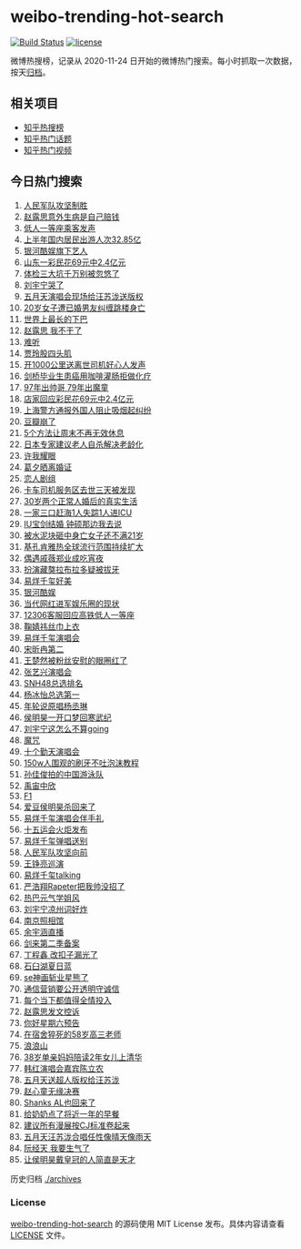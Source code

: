 # weibo-trending-hot-search

[![Build Status](https://github.com/justjavac/weibo-trending-hot-search/workflows/ci/badge.svg?branch=master)](https://github.com/justjavac/weibo-trending-hot-search/actions)
[![license](https://img.shields.io/github/license/justjavac/weibo-trending-hot-search)](https://github.com/justjavac/weibo-trending-hot-search/blob/master/LICENSE)

微博热搜榜，记录从 2020-11-24 日开始的微博热门搜索。每小时抓取一次数据，按天[归档](./archives)。

## 相关项目

- [知乎热搜榜](https://github.com/justjavac/zhihu-trending-top-search)
- [知乎热门话题](https://github.com/justjavac/zhihu-trending-hot-questions)
- [知乎热门视频](https://github.com/justjavac/zhihu-trending-hot-video)

## 今日热门搜索

<!-- BEGIN -->
<!-- 最后更新时间 Sun Aug 03 2025 05:48:00 GMT+0800 (China Standard Time) -->

1. [人民军队攻坚制胜](https://s.weibo.com//weibo?q=%23%E4%BA%BA%E6%B0%91%E5%86%9B%E9%98%9F%E6%94%BB%E5%9D%9A%E5%88%B6%E8%83%9C%23&Refer=new_time)
1. [赵露思意外生病是自己赔钱](https://s.weibo.com//weibo?q=%23%E8%B5%B5%E9%9C%B2%E6%80%9D%E6%84%8F%E5%A4%96%E7%94%9F%E7%97%85%E6%98%AF%E8%87%AA%E5%B7%B1%E8%B5%94%E9%92%B1%23&t=31&band_rank=16&Refer=top)
1. [低人一等座乘客发声](https://s.weibo.com//weibo?q=%23%E4%BD%8E%E4%BA%BA%E4%B8%80%E7%AD%89%E5%BA%A7%E4%B9%98%E5%AE%A2%E5%8F%91%E5%A3%B0%23&t=31&band_rank=15&Refer=top)
1. [上半年国内居民出游人次32.85亿](https://s.weibo.com//weibo?q=%23%E4%B8%8A%E5%8D%8A%E5%B9%B4%E5%9B%BD%E5%86%85%E5%B1%85%E6%B0%91%E5%87%BA%E6%B8%B8%E4%BA%BA%E6%AC%A132.85%E4%BA%BF%23&t=31&band_rank=3&Refer=top)
1. [银河酷娱旗下艺人](https://s.weibo.com//weibo?q=%E9%93%B6%E6%B2%B3%E9%85%B7%E5%A8%B1%E6%97%97%E4%B8%8B%E8%89%BA%E4%BA%BA&t=31&band_rank=4&Refer=top)
1. [山东一彩民花69元中2.4亿元](https://s.weibo.com//weibo?q=%23%E5%B1%B1%E4%B8%9C%E4%B8%80%E5%BD%A9%E6%B0%91%E8%8A%B169%E5%85%83%E4%B8%AD2.4%E4%BA%BF%E5%85%83%23&t=31&band_rank=5&Refer=top)
1. [体检三大坑千万别被忽悠了](https://s.weibo.com//weibo?q=%23%E4%BD%93%E6%A3%80%E4%B8%89%E5%A4%A7%E5%9D%91%E5%8D%83%E4%B8%87%E5%88%AB%E8%A2%AB%E5%BF%BD%E6%82%A0%E4%BA%86%23&t=31&band_rank=43&Refer=top)
1. [刘宇宁哭了](https://s.weibo.com//weibo?q=%23%E5%88%98%E5%AE%87%E5%AE%81%E5%93%AD%E4%BA%86%23&t=31&band_rank=7&Refer=top)
1. [五月天演唱会现场给汪苏泷送版权](https://s.weibo.com//weibo?q=%E4%BA%94%E6%9C%88%E5%A4%A9%E6%BC%94%E5%94%B1%E4%BC%9A%E7%8E%B0%E5%9C%BA%E7%BB%99%E6%B1%AA%E8%8B%8F%E6%B3%B7%E9%80%81%E7%89%88%E6%9D%83&t=31&band_rank=12&Refer=top)
1. [20岁女子遭已婚男友纠缠跳楼身亡](https://s.weibo.com//weibo?q=%2320%E5%B2%81%E5%A5%B3%E5%AD%90%E9%81%AD%E5%B7%B2%E5%A9%9A%E7%94%B7%E5%8F%8B%E7%BA%A0%E7%BC%A0%E8%B7%B3%E6%A5%BC%E8%BA%AB%E4%BA%A1%23&t=31&band_rank=6&Refer=top)
1. [世界上最长的下巴](https://s.weibo.com//weibo?q=%E4%B8%96%E7%95%8C%E4%B8%8A%E6%9C%80%E9%95%BF%E7%9A%84%E4%B8%8B%E5%B7%B4&t=31&band_rank=18&Refer=top)
1. [赵露思 我不干了](https://s.weibo.com//weibo?q=%E8%B5%B5%E9%9C%B2%E6%80%9D%20%E6%88%91%E4%B8%8D%E5%B9%B2%E4%BA%86&t=31&band_rank=11&Refer=top)
1. [难听](https://s.weibo.com//weibo?q=%E9%9A%BE%E5%90%AC&t=31&band_rank=8&Refer=top)
1. [贾玲股四头肌](https://s.weibo.com//weibo?q=%E8%B4%BE%E7%8E%B2%E8%82%A1%E5%9B%9B%E5%A4%B4%E8%82%8C&t=31&band_rank=23&Refer=top)
1. [开1000公里送离世司机好心人发声](https://s.weibo.com//weibo?q=%23%E5%BC%801000%E5%85%AC%E9%87%8C%E9%80%81%E7%A6%BB%E4%B8%96%E5%8F%B8%E6%9C%BA%E5%A5%BD%E5%BF%83%E4%BA%BA%E5%8F%91%E5%A3%B0%23&t=31&band_rank=10&Refer=top)
1. [剑桥毕业生患癌用咖啡灌肠拒做化疗](https://s.weibo.com//weibo?q=%23%E5%89%91%E6%A1%A5%E6%AF%95%E4%B8%9A%E7%94%9F%E6%82%A3%E7%99%8C%E7%94%A8%E5%92%96%E5%95%A1%E7%81%8C%E8%82%A0%E6%8B%92%E5%81%9A%E5%8C%96%E7%96%97%23&t=31&band_rank=15&Refer=top)
1. [97年出帅哥 79年出魔童](https://s.weibo.com//weibo?q=97%E5%B9%B4%E5%87%BA%E5%B8%85%E5%93%A5%2079%E5%B9%B4%E5%87%BA%E9%AD%94%E7%AB%A5&t=31&band_rank=23&Refer=top)
1. [店家回应彩民花69元中2.4亿元](https://s.weibo.com//weibo?q=%23%E5%BA%97%E5%AE%B6%E5%9B%9E%E5%BA%94%E5%BD%A9%E6%B0%91%E8%8A%B169%E5%85%83%E4%B8%AD2.4%E4%BA%BF%E5%85%83%23&t=31&band_rank=10&Refer=top)
1. [上海警方通报外国人阻止吸烟起纠纷](https://s.weibo.com//weibo?q=%23%E4%B8%8A%E6%B5%B7%E8%AD%A6%E6%96%B9%E9%80%9A%E6%8A%A5%E5%A4%96%E5%9B%BD%E4%BA%BA%E9%98%BB%E6%AD%A2%E5%90%B8%E7%83%9F%E8%B5%B7%E7%BA%A0%E7%BA%B7%23&t=31&band_rank=17&Refer=top)
1. [豆瓣崩了](https://s.weibo.com//weibo?q=%E8%B1%86%E7%93%A3%E5%B4%A9%E4%BA%86&t=31&band_rank=2&Refer=top)
1. [5个方法让周末不再无效休息](https://s.weibo.com//weibo?q=%235%E4%B8%AA%E6%96%B9%E6%B3%95%E8%AE%A9%E5%91%A8%E6%9C%AB%E4%B8%8D%E5%86%8D%E6%97%A0%E6%95%88%E4%BC%91%E6%81%AF%23&t=31&band_rank=30&Refer=top)
1. [日本专家建议老人自杀解决老龄化](https://s.weibo.com//weibo?q=%E6%97%A5%E6%9C%AC%E4%B8%93%E5%AE%B6%E5%BB%BA%E8%AE%AE%E8%80%81%E4%BA%BA%E8%87%AA%E6%9D%80%E8%A7%A3%E5%86%B3%E8%80%81%E9%BE%84%E5%8C%96&t=31&band_rank=24&Refer=top)
1. [许我耀眼](https://s.weibo.com//weibo?q=%E8%AE%B8%E6%88%91%E8%80%80%E7%9C%BC&t=31&band_rank=22&Refer=top)
1. [葛夕晒离婚证](https://s.weibo.com//weibo?q=%23%E8%91%9B%E5%A4%95%E6%99%92%E7%A6%BB%E5%A9%9A%E8%AF%81%23&t=31&band_rank=13&Refer=top)
1. [恋人剧组](https://s.weibo.com//weibo?q=%E6%81%8B%E4%BA%BA%E5%89%A7%E7%BB%84&t=31&band_rank=14&Refer=top)
1. [卡车司机服务区去世三天被发现](https://s.weibo.com//weibo?q=%23%E5%8D%A1%E8%BD%A6%E5%8F%B8%E6%9C%BA%E6%9C%8D%E5%8A%A1%E5%8C%BA%E5%8E%BB%E4%B8%96%E4%B8%89%E5%A4%A9%E8%A2%AB%E5%8F%91%E7%8E%B0%23&t=31&band_rank=10&Refer=top)
1. [30岁两个正常人婚后的真实生活](https://s.weibo.com//weibo?q=30%E5%B2%81%E4%B8%A4%E4%B8%AA%E6%AD%A3%E5%B8%B8%E4%BA%BA%E5%A9%9A%E5%90%8E%E7%9A%84%E7%9C%9F%E5%AE%9E%E7%94%9F%E6%B4%BB&t=31&band_rank=25&Refer=top)
1. [一家三口赶海1人失踪1人进ICU](https://s.weibo.com//weibo?q=%23%E4%B8%80%E5%AE%B6%E4%B8%89%E5%8F%A3%E8%B5%B6%E6%B5%B71%E4%BA%BA%E5%A4%B1%E8%B8%AA1%E4%BA%BA%E8%BF%9BICU%23&t=31&band_rank=39&Refer=top)
1. [IU宝剑结婚 钟硕那边我去说](https://s.weibo.com//weibo?q=IU%E5%AE%9D%E5%89%91%E7%BB%93%E5%A9%9A%20%E9%92%9F%E7%A1%95%E9%82%A3%E8%BE%B9%E6%88%91%E5%8E%BB%E8%AF%B4&t=31&band_rank=36&Refer=top)
1. [被水泥块砸中身亡女子还不满21岁](https://s.weibo.com//weibo?q=%23%E8%A2%AB%E6%B0%B4%E6%B3%A5%E5%9D%97%E7%A0%B8%E4%B8%AD%E8%BA%AB%E4%BA%A1%E5%A5%B3%E5%AD%90%E8%BF%98%E4%B8%8D%E6%BB%A121%E5%B2%81%23&t=31&band_rank=9&Refer=top)
1. [基孔肯雅热全球流行范围持续扩大](https://s.weibo.com//weibo?q=%23%E5%9F%BA%E5%AD%94%E8%82%AF%E9%9B%85%E7%83%AD%E5%85%A8%E7%90%83%E6%B5%81%E8%A1%8C%E8%8C%83%E5%9B%B4%E6%8C%81%E7%BB%AD%E6%89%A9%E5%A4%A7%23&t=31&band_rank=30&Refer=top)
1. [偶遇戚薇郑业成吃宵夜](https://s.weibo.com//weibo?q=%E5%81%B6%E9%81%87%E6%88%9A%E8%96%87%E9%83%91%E4%B8%9A%E6%88%90%E5%90%83%E5%AE%B5%E5%A4%9C&t=31&band_rank=29&Refer=top)
1. [扮演藏獒拉布拉多疑被拔牙](https://s.weibo.com//weibo?q=%E6%89%AE%E6%BC%94%E8%97%8F%E7%8D%92%E6%8B%89%E5%B8%83%E6%8B%89%E5%A4%9A%E7%96%91%E8%A2%AB%E6%8B%94%E7%89%99&t=31&band_rank=46&Refer=top)
1. [易烊千玺好美](https://s.weibo.com//weibo?q=%E6%98%93%E7%83%8A%E5%8D%83%E7%8E%BA%E5%A5%BD%E7%BE%8E&t=31&band_rank=21&Refer=top)
1. [银河酷娱](https://s.weibo.com//weibo?q=%E9%93%B6%E6%B2%B3%E9%85%B7%E5%A8%B1&t=31&band_rank=34&Refer=top)
1. [当代网红进军娱乐圈的现状](https://s.weibo.com//weibo?q=%E5%BD%93%E4%BB%A3%E7%BD%91%E7%BA%A2%E8%BF%9B%E5%86%9B%E5%A8%B1%E4%B9%90%E5%9C%88%E7%9A%84%E7%8E%B0%E7%8A%B6&t=31&band_rank=48&Refer=top)
1. [12306客服回应高铁低人一等座](https://s.weibo.com//weibo?q=%2312306%E5%AE%A2%E6%9C%8D%E5%9B%9E%E5%BA%94%E9%AB%98%E9%93%81%E4%BD%8E%E4%BA%BA%E4%B8%80%E7%AD%89%E5%BA%A7%23&t=31&band_rank=16&Refer=top)
1. [鞠婧祎丝巾上衣](https://s.weibo.com//weibo?q=%23%E9%9E%A0%E5%A9%A7%E7%A5%8E%E4%B8%9D%E5%B7%BE%E4%B8%8A%E8%A1%A3%23&t=31&band_rank=45&Refer=top)
1. [易烊千玺演唱会](https://s.weibo.com//weibo?q=%E6%98%93%E7%83%8A%E5%8D%83%E7%8E%BA%E6%BC%94%E5%94%B1%E4%BC%9A&t=31&band_rank=26&Refer=top)
1. [宋昕冉第二](https://s.weibo.com//weibo?q=%E5%AE%8B%E6%98%95%E5%86%89%E7%AC%AC%E4%BA%8C&t=31&band_rank=27&Refer=top)
1. [王楚然被粉丝安慰的眼圈红了](https://s.weibo.com//weibo?q=%E7%8E%8B%E6%A5%9A%E7%84%B6%E8%A2%AB%E7%B2%89%E4%B8%9D%E5%AE%89%E6%85%B0%E7%9A%84%E7%9C%BC%E5%9C%88%E7%BA%A2%E4%BA%86&t=31&band_rank=40&Refer=top)
1. [张艺兴演唱会](https://s.weibo.com//weibo?q=%E5%BC%A0%E8%89%BA%E5%85%B4%E6%BC%94%E5%94%B1%E4%BC%9A&t=31&band_rank=47&Refer=top)
1. [SNH48总选排名](https://s.weibo.com//weibo?q=SNH48%E6%80%BB%E9%80%89%E6%8E%92%E5%90%8D&t=31&band_rank=41&Refer=top)
1. [杨冰怡总选第一](https://s.weibo.com//weibo?q=%23%E6%9D%A8%E5%86%B0%E6%80%A1%E6%80%BB%E9%80%89%E7%AC%AC%E4%B8%80%23&t=31&band_rank=31&Refer=top)
1. [年轮说原唱杨丞琳](https://s.weibo.com//weibo?q=%E5%B9%B4%E8%BD%AE%E8%AF%B4%E5%8E%9F%E5%94%B1%E6%9D%A8%E4%B8%9E%E7%90%B3&t=31&band_rank=44&Refer=top)
1. [侯明昊一开口梦回寒武纪](https://s.weibo.com//weibo?q=%E4%BE%AF%E6%98%8E%E6%98%8A%E4%B8%80%E5%BC%80%E5%8F%A3%E6%A2%A6%E5%9B%9E%E5%AF%92%E6%AD%A6%E7%BA%AA&t=31&band_rank=43&Refer=top)
1. [刘宇宁这怎么不算going](https://s.weibo.com//weibo?q=%E5%88%98%E5%AE%87%E5%AE%81%E8%BF%99%E6%80%8E%E4%B9%88%E4%B8%8D%E7%AE%97going&t=31&band_rank=42&Refer=top)
1. [魔咒](https://s.weibo.com//weibo?q=%E9%AD%94%E5%92%92&t=31&band_rank=40&Refer=top)
1. [十个勤天演唱会](https://s.weibo.com//weibo?q=%23%E5%8D%81%E4%B8%AA%E5%8B%A4%E5%A4%A9%E6%BC%94%E5%94%B1%E4%BC%9A%23&t=31&band_rank=44&Refer=top)
1. [150w人围观的刷牙不吐泡沫教程](https://s.weibo.com//weibo?q=%23150w%E4%BA%BA%E5%9B%B4%E8%A7%82%E7%9A%84%E5%88%B7%E7%89%99%E4%B8%8D%E5%90%90%E6%B3%A1%E6%B2%AB%E6%95%99%E7%A8%8B%23&t=31&band_rank=24&Refer=top)
1. [孙佳俊拍的中国游泳队](https://s.weibo.com//weibo?q=%E5%AD%99%E4%BD%B3%E4%BF%8A%E6%8B%8D%E7%9A%84%E4%B8%AD%E5%9B%BD%E6%B8%B8%E6%B3%B3%E9%98%9F&t=31&band_rank=50&Refer=top)
1. [禹宙中欣](https://s.weibo.com//weibo?q=%E7%A6%B9%E5%AE%99%E4%B8%AD%E6%AC%A3&t=31&band_rank=32&Refer=top)
1. [F1](https://s.weibo.com//weibo?q=F1&t=31&band_rank=49&Refer=top)
1. [爱豆侯明昊杀回来了](https://s.weibo.com//weibo?q=%E7%88%B1%E8%B1%86%E4%BE%AF%E6%98%8E%E6%98%8A%E6%9D%80%E5%9B%9E%E6%9D%A5%E4%BA%86&t=31&band_rank=43&Refer=top)
1. [易烊千玺演唱会伴手礼](https://s.weibo.com//weibo?q=%23%E6%98%93%E7%83%8A%E5%8D%83%E7%8E%BA%E6%BC%94%E5%94%B1%E4%BC%9A%E4%BC%B4%E6%89%8B%E7%A4%BC%23&t=31&band_rank=39&Refer=top)
1. [十五运会火炬发布](https://s.weibo.com//weibo?q=%23%E5%8D%81%E4%BA%94%E8%BF%90%E4%BC%9A%E7%81%AB%E7%82%AC%E5%8F%91%E5%B8%83%23&t=31&band_rank=45&Refer=top)
1. [易烊千玺弹唱送别](https://s.weibo.com//weibo?q=%23%E6%98%93%E7%83%8A%E5%8D%83%E7%8E%BA%E5%BC%B9%E5%94%B1%E9%80%81%E5%88%AB%23&t=31&band_rank=30&Refer=top)
1. [人民军队攻坚向前](https://s.weibo.com//weibo?q=%23%E4%BA%BA%E6%B0%91%E5%86%9B%E9%98%9F%E6%94%BB%E5%9D%9A%E5%90%91%E5%89%8D%23&Refer=new_time)
1. [王铮亮巡演](https://s.weibo.com//weibo?q=%E7%8E%8B%E9%93%AE%E4%BA%AE%E5%B7%A1%E6%BC%94&t=31&band_rank=50&Refer=top)
1. [易烊千玺talking](https://s.weibo.com//weibo?q=%E6%98%93%E7%83%8A%E5%8D%83%E7%8E%BAtalking&t=31&band_rank=30&Refer=top)
1. [严浩翔Rapeter把我帅没招了](https://s.weibo.com//weibo?q=%E4%B8%A5%E6%B5%A9%E7%BF%94Rapeter%E6%8A%8A%E6%88%91%E5%B8%85%E6%B2%A1%E6%8B%9B%E4%BA%86&t=31&band_rank=44&Refer=top)
1. [热巴元气学姐风](https://s.weibo.com//weibo?q=%23%E7%83%AD%E5%B7%B4%E5%85%83%E6%B0%94%E5%AD%A6%E5%A7%90%E9%A3%8E%23&t=31&band_rank=42&Refer=top)
1. [刘宇宁凉州词好炸](https://s.weibo.com//weibo?q=%E5%88%98%E5%AE%87%E5%AE%81%E5%87%89%E5%B7%9E%E8%AF%8D%E5%A5%BD%E7%82%B8&t=31&band_rank=41&Refer=top)
1. [南京照相馆](https://s.weibo.com//weibo?q=%E5%8D%97%E4%BA%AC%E7%85%A7%E7%9B%B8%E9%A6%86&t=31&band_rank=40&Refer=top)
1. [余宇涵直播](https://s.weibo.com//weibo?q=%E4%BD%99%E5%AE%87%E6%B6%B5%E7%9B%B4%E6%92%AD&t=31&band_rank=47&Refer=top)
1. [剑来第二季备案](https://s.weibo.com//weibo?q=%E5%89%91%E6%9D%A5%E7%AC%AC%E4%BA%8C%E5%AD%A3%E5%A4%87%E6%A1%88&t=31&band_rank=50&Refer=top)
1. [丁程鑫 改扣子漏光了](https://s.weibo.com//weibo?q=%E4%B8%81%E7%A8%8B%E9%91%AB%20%E6%94%B9%E6%89%A3%E5%AD%90%E6%BC%8F%E5%85%89%E4%BA%86&t=31&band_rank=28&Refer=top)
1. [石臼湖夏日蓝](https://s.weibo.com//weibo?q=%23%E7%9F%B3%E8%87%BC%E6%B9%96%E5%A4%8F%E6%97%A5%E8%93%9D%23&t=31&band_rank=49&Refer=top)
1. [se神画斩业星熊了](https://s.weibo.com//weibo?q=se%E7%A5%9E%E7%94%BB%E6%96%A9%E4%B8%9A%E6%98%9F%E7%86%8A%E4%BA%86&t=31&band_rank=49&Refer=top)
1. [通信营销要公开透明守诚信](https://s.weibo.com//weibo?q=%23%E9%80%9A%E4%BF%A1%E8%90%A5%E9%94%80%E8%A6%81%E5%85%AC%E5%BC%80%E9%80%8F%E6%98%8E%E5%AE%88%E8%AF%9A%E4%BF%A1%23&t=31&band_rank=44&Refer=top)
1. [每个当下都值得全情投入](https://s.weibo.com//weibo?q=%23%E6%AF%8F%E4%B8%AA%E5%BD%93%E4%B8%8B%E9%83%BD%E5%80%BC%E5%BE%97%E5%85%A8%E6%83%85%E6%8A%95%E5%85%A5%23&t=31&band_rank=46&Refer=top)
1. [赵露思发文控诉](https://s.weibo.com//weibo?q=%E8%B5%B5%E9%9C%B2%E6%80%9D%E5%8F%91%E6%96%87%E6%8E%A7%E8%AF%89&t=31&band_rank=1&Refer=top)
1. [你好星期六预告](https://s.weibo.com//weibo?q=%E4%BD%A0%E5%A5%BD%E6%98%9F%E6%9C%9F%E5%85%AD%E9%A2%84%E5%91%8A&t=31&band_rank=38&Refer=top)
1. [在宿舍猝死的58岁高三老师](https://s.weibo.com//weibo?q=%23%E5%9C%A8%E5%AE%BF%E8%88%8D%E7%8C%9D%E6%AD%BB%E7%9A%8458%E5%B2%81%E9%AB%98%E4%B8%89%E8%80%81%E5%B8%88%23&t=31&band_rank=35&Refer=top)
1. [浪浪山](https://s.weibo.com//weibo?q=%E6%B5%AA%E6%B5%AA%E5%B1%B1&t=31&band_rank=42&Refer=top)
1. [38岁单亲妈妈陪读2年女儿上清华](https://s.weibo.com//weibo?q=%2338%E5%B2%81%E5%8D%95%E4%BA%B2%E5%A6%88%E5%A6%88%E9%99%AA%E8%AF%BB2%E5%B9%B4%E5%A5%B3%E5%84%BF%E4%B8%8A%E6%B8%85%E5%8D%8E%23&t=31&band_rank=48&Refer=top)
1. [韩红演唱会嘉宾陈立农](https://s.weibo.com//weibo?q=%23%E9%9F%A9%E7%BA%A2%E6%BC%94%E5%94%B1%E4%BC%9A%E5%98%89%E5%AE%BE%E9%99%88%E7%AB%8B%E5%86%9C%23&t=31&band_rank=41&Refer=top)
1. [五月天送超人版权给汪苏泷](https://s.weibo.com//weibo?q=%23%E4%BA%94%E6%9C%88%E5%A4%A9%E9%80%81%E8%B6%85%E4%BA%BA%E7%89%88%E6%9D%83%E7%BB%99%E6%B1%AA%E8%8B%8F%E6%B3%B7%23&t=31&band_rank=33&Refer=top)
1. [赵心童无缘决赛](https://s.weibo.com//weibo?q=%23%E8%B5%B5%E5%BF%83%E7%AB%A5%E6%97%A0%E7%BC%98%E5%86%B3%E8%B5%9B%23&t=31&band_rank=20&Refer=top)
1. [Shanks AL也回来了](https://s.weibo.com//weibo?q=Shanks%20AL%E4%B9%9F%E5%9B%9E%E6%9D%A5%E4%BA%86&t=31&band_rank=50&Refer=top)
1. [给奶奶点了将近一年的早餐](https://s.weibo.com//weibo?q=%E7%BB%99%E5%A5%B6%E5%A5%B6%E7%82%B9%E4%BA%86%E5%B0%86%E8%BF%91%E4%B8%80%E5%B9%B4%E7%9A%84%E6%97%A9%E9%A4%90&t=31&band_rank=47&Refer=top)
1. [建议所有漫展按CJ标准卷起来](https://s.weibo.com//weibo?q=%23%E5%BB%BA%E8%AE%AE%E6%89%80%E6%9C%89%E6%BC%AB%E5%B1%95%E6%8C%89CJ%E6%A0%87%E5%87%86%E5%8D%B7%E8%B5%B7%E6%9D%A5%23&t=31&band_rank=19&Refer=top)
1. [五月天汪苏泷合唱任性像晴天像雨天](https://s.weibo.com//weibo?q=%23%E4%BA%94%E6%9C%88%E5%A4%A9%E6%B1%AA%E8%8B%8F%E6%B3%B7%E5%90%88%E5%94%B1%E4%BB%BB%E6%80%A7%E5%83%8F%E6%99%B4%E5%A4%A9%E5%83%8F%E9%9B%A8%E5%A4%A9%23&t=31&band_rank=37&Refer=top)
1. [阮经天 我要生气了](https://s.weibo.com//weibo?q=%E9%98%AE%E7%BB%8F%E5%A4%A9%20%E6%88%91%E8%A6%81%E7%94%9F%E6%B0%94%E4%BA%86&t=31&band_rank=39&Refer=top)
1. [让侯明昊戴皇冠的人简直是天才](https://s.weibo.com//weibo?q=%E8%AE%A9%E4%BE%AF%E6%98%8E%E6%98%8A%E6%88%B4%E7%9A%87%E5%86%A0%E7%9A%84%E4%BA%BA%E7%AE%80%E7%9B%B4%E6%98%AF%E5%A4%A9%E6%89%8D&t=31&band_rank=43&Refer=top)

<!-- END -->

历史归档 [./archives](./archives)

### License

[weibo-trending-hot-search](https://github.com/justjavac/weibo-trending-hot-search) 的源码使用 MIT License
发布。具体内容请查看 [LICENSE](./LICENSE) 文件。
